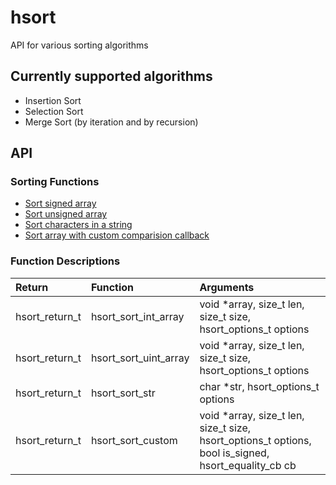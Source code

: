 # hsort
API for various sorting algorithms

## Currently supported algorithms
* Insertion Sort
* Selection Sort
* Merge Sort (by iteration and by recursion)

## API

### Sorting Functions
* [Sort signed array](#hsort_sort_int_array)
* [Sort unsigned array](#hsort_sort_uint_array)
* [Sort characters in a string](hsort_sort_str)
* [Sort array with custom comparision callback](hsort_sort_custom)

### Function Descriptions

| Return         | Function                  | Arguments |
| :------------- | :------------------------ | :-------- |
| hsort_return_t | <a name=hsort_sort_int_array></a>hsort_sort_int_array   | void *array, size_t len, size_t size, hsort_options_t options                                       |
| hsort_return_t | <a name=hsort_sort_uint_array></a>hsort_sort_uint_array | void *array, size_t len, size_t size, hsort_options_t options                                       |
| hsort_return_t | <a name=hsort_sort_str></a>hsort_sort_str               | char *str, hsort_options_t options                                                                  |
| hsort_return_t | <a name=hsort_sort_custom></a>hsort_sort_custom         | void *array, size_t len, size_t size, hsort_options_t options, bool is_signed, hsort_equality_cb cb |
